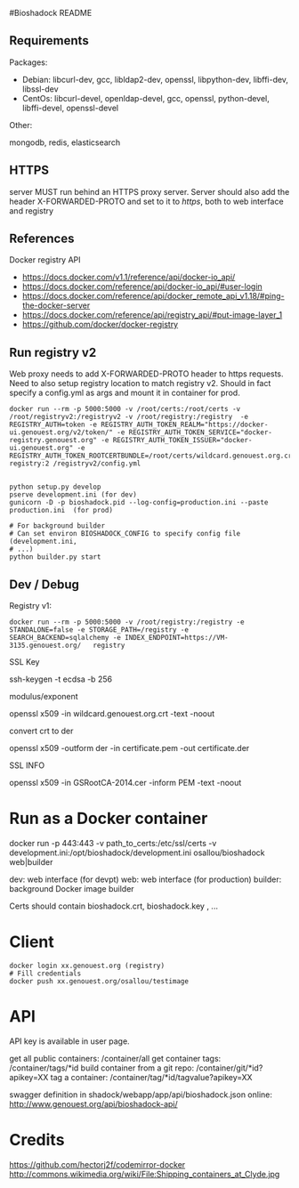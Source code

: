 #Bioshadock README

## Requirements

Packages:

 * Debian: libcurl-dev, gcc, libldap2-dev, openssl, libpython-dev, libffi-dev, libssl-dev
 * CentOs: libcurl-devel, openldap-devel, gcc, openssl, python-devel, libffi-devel, openssl-devel

Other:

mongodb, redis, elasticsearch

## HTTPS

server MUST run behind an HTTPS proxy server. Server should also add the header X-FORWARDED-PROTO and set to it to *https*, both to web interface and registry

## References

Docker registry API

 * https://docs.docker.com/v1.1/reference/api/docker-io_api/
 * https://docs.docker.com/reference/api/docker-io_api/#user-login
 * https://docs.docker.com/reference/api/docker_remote_api_v1.18/#ping-the-docker-server
 * https://docs.docker.com/reference/api/registry_api/#put-image-layer_1
 * https://github.com/docker/docker-registry

## Run registry v2


Web proxy needs to add X-FORWARDED-PROTO header to https requests.
Need to also setup registry location to match registry v2. Should in fact specify a config.yml as args and mount it in container for prod.


    docker run --rm -p 5000:5000 -v /root/certs:/root/certs -v /root/registryv2:/registryv2 -v /root/registry:/registry  -e REGISTRY_AUTH=token -e REGISTRY_AUTH_TOKEN_REALM="https://docker-ui.genouest.org/v2/token/" -e REGISTRY_AUTH_TOKEN_SERVICE="docker-registry.genouest.org" -e REGISTRY_AUTH_TOKEN_ISSUER="docker-ui.genouest.org" -e REGISTRY_AUTH_TOKEN_ROOTCERTBUNDLE=/root/certs/wildcard.genouest.org.crt  registry:2 /registryv2/config.yml


    python setup.py develop
    pserve development.ini (for dev)
    gunicorn -D -p bioshadock.pid --log-config=production.ini --paste production.ini  (for prod)

    # For background builder
    # Can set environ BIOSHADOCK_CONFIG to specify config file (development.ini,
    # ...)
    python builder.py start


## Dev / Debug


Registry v1:

    docker run --rm -p 5000:5000 -v /root/registry:/registry -e STANDALONE=false -e STORAGE_PATH=/registry -e SEARCH_BACKEND=sqlalchemy -e INDEX_ENDPOINT=https://VM-3135.genouest.org/   registry


SSL Key

ssh-keygen -t ecdsa -b 256


modulus/exponent

openssl x509  -in wildcard.genouest.org.crt -text -noout

convert crt to der

openssl x509 -outform der -in certificate.pem -out certificate.der

SSL INFO

openssl x509 -in GSRootCA-2014.cer -inform PEM -text -noout


# Run as a Docker container

  docker run -p 443:443 -v path_to_certs:/etc/ssl/certs -v development.ini:/opt/bioshadock/development.ini osallou/bioshadock web|builder

dev: web interface (for devpt)
web: web interface (for production)
builder: background Docker image builder

  Certs should contain bioshadock.crt, bioshadock.key , ...


# Client

    docker login xx.genouest.org (registry)
    # Fill credentials
    docker push xx.genouest.org/osallou/testimage


# API

API key is available in user page.

get all public containers:  /container/all
get container tags: /container/tags/*id
build container from a git repo: /container/git/*id?apikey=XX
tag a container: /container/tag/*id/tagvalue?apikey=XX

swagger definition in shadock/webapp/app/api/bioshadock.json
online: http://www.genouest.org/api/bioshadock-api/

# Credits

https://github.com/hectorj2f/codemirror-docker
http://commons.wikimedia.org/wiki/File:Shipping_containers_at_Clyde.jpg
